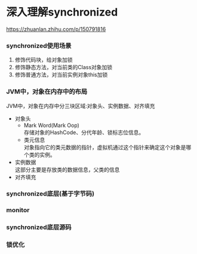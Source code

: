 # 深入理解synchronized
https://zhuanlan.zhihu.com/p/150791816
### synchronized使用场景  
1. 修饰代码块，给对象加锁
2. 修饰静态方法，对当前类的Class对象加锁
3. 修饰普通方法，对当前实例对象this加锁
### JVM中，对象在内存中的布局
JVM中，对象在内存中分三块区域:对象头、实例数据、对齐填充

- 对象头
    - Mark Word(Mark Oop)  
      存储对象的HashCode、分代年龄、锁标志位信息。
    - 类元信息  
      对象指向它的类元数据的指针，虚拟机通过这个指针来确定这个对象是哪个类的实例。
- 实例数据  
  这部分主要是存放类的数据信息，父类的信息
- 对齐填充

### synchronized底层(基于字节码)

### monitor 

### synchronized底层源码

### 锁优化